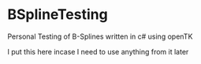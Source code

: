 # BSplineTesting
Personal Testing of B-Splines
written in c# using openTK

I put this here incase I need to use anything from it later
